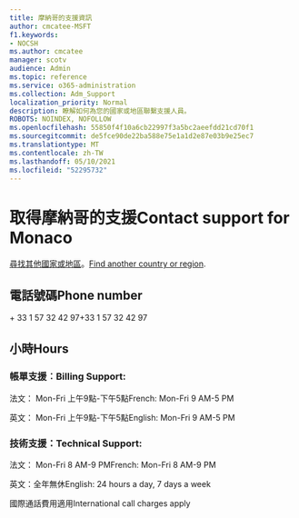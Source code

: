 ```yaml
---
title: 摩納哥的支援資訊
author: cmcatee-MSFT
f1.keywords:
- NOCSH
ms.author: cmcatee
manager: scotv
audience: Admin
ms.topic: reference
ms.service: o365-administration
ms.collection: Adm_Support
localization_priority: Normal
description: 瞭解如何為您的國家或地區聯繫支援人員。
ROBOTS: NOINDEX, NOFOLLOW
ms.openlocfilehash: 55850f4f10a6cb22997f3a5bc2aeefdd21cd70f1
ms.sourcegitcommit: de5fce90de22ba588e75e1a1d2e87e03b9e25ec7
ms.translationtype: MT
ms.contentlocale: zh-TW
ms.lasthandoff: 05/10/2021
ms.locfileid: "52295732"
---
```

# <a name="contact-support-for-monaco"></a><span data-ttu-id="c87d2-103">取得摩納哥的支援</span><span class="sxs-lookup"><span data-stu-id="c87d2-103">Contact support for Monaco</span></span>

<span data-ttu-id="c87d2-104">[尋找其他國家或地區](../../business-video/get-help-support.md)。</span><span class="sxs-lookup"><span data-stu-id="c87d2-104">[Find another country or region](../../business-video/get-help-support.md).</span></span>

## <a name="phone-number"></a><span data-ttu-id="c87d2-105">電話號碼</span><span class="sxs-lookup"><span data-stu-id="c87d2-105">Phone number</span></span>
<span data-ttu-id="c87d2-106">+ 33 1 57 32 42 97</span><span class="sxs-lookup"><span data-stu-id="c87d2-106">+33 1 57 32 42 97</span></span>

## <a name="hours"></a><span data-ttu-id="c87d2-107">小時</span><span class="sxs-lookup"><span data-stu-id="c87d2-107">Hours</span></span>
### <a name="billing-support"></a><span data-ttu-id="c87d2-108">帳單支援︰</span><span class="sxs-lookup"><span data-stu-id="c87d2-108">Billing Support:</span></span>

<span data-ttu-id="c87d2-109">法文： Mon-Fri 上午9點-下午5點</span><span class="sxs-lookup"><span data-stu-id="c87d2-109">French: Mon-Fri 9 AM-5 PM</span></span>

<span data-ttu-id="c87d2-110">英文： Mon-Fri 上午9點-下午5點</span><span class="sxs-lookup"><span data-stu-id="c87d2-110">English: Mon-Fri 9 AM-5 PM</span></span>

### <a name="technical-support"></a><span data-ttu-id="c87d2-111">技術支援：</span><span class="sxs-lookup"><span data-stu-id="c87d2-111">Technical Support:</span></span>

<span data-ttu-id="c87d2-112">法文： Mon-Fri 8 AM-9 PM</span><span class="sxs-lookup"><span data-stu-id="c87d2-112">French: Mon-Fri 8 AM-9 PM</span></span>

<span data-ttu-id="c87d2-113">英文：全年無休</span><span class="sxs-lookup"><span data-stu-id="c87d2-113">English: 24 hours a day, 7 days a week</span></span>

<span data-ttu-id="c87d2-114">國際通話費用適用</span><span class="sxs-lookup"><span data-stu-id="c87d2-114">International call charges apply</span></span>
